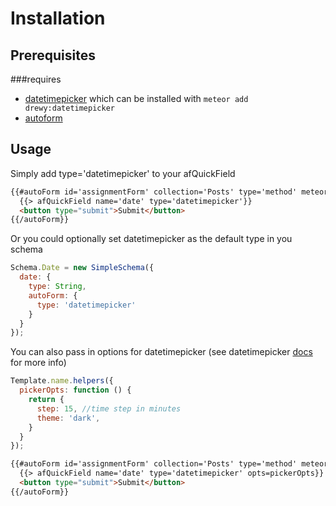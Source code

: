 Installation
============
Prerequisites
-------------
###requires
* [datetimepicker](https://github.com/xdan/datetimepicker) which can be installed with `meteor add drewy:datetimepicker`
* [autoform](https://github.com/aldeed/meteor-autoform)

Usage
-----
Simply add type='datetimepicker' to your afQuickField
```html
{{#autoForm id='assignmentForm' collection='Posts' type='method' meteormethod='addPost'}}
  {{> afQuickField name='date' type='datetimepicker'}}
  <button type="submit">Submit</button>
{{/autoForm}}
```
Or you could optionally set datetimepicker as the default type in you schema
```javascript
Schema.Date = new SimpleSchema({
  date: {
    type: String,
    autoForm: {
      type: 'datetimepicker'
    }
  }
});
```
You can also pass in options for datetimepicker (see datetimepicker [docs](http://xdsoft.net/jqplugins/datetimepicker/) for more info)
```javascript
Template.name.helpers({
  pickerOpts: function () {
    return {
      step: 15, //time step in minutes
      theme: 'dark',
    }
  }
});
```
```html
{{#autoForm id='assignmentForm' collection='Posts' type='method' meteormethod='addPost'}}
  {{> afQuickField name='date' type='datetimepicker' opts=pickerOpts}}
  <button type="submit">Submit</button>
{{/autoForm}}
```
